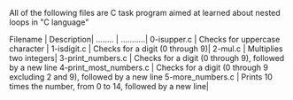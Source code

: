 All of the following files are C task program aimed at learned about nested loops in "C language"

Filename | Description|
........ | ...........|
0-isupper.c | Checks for uppercase character |
1-isdigit.c | Checks for a digit (0 through 9)|
2-mul.c | Multiplies two integers|
3-print_numbers.c | Checks for a digit (0 through 9), followed by a new line 
4-print_most_numbers.c | Checks for a digit (0 through 9 excluding 2 and 9), followed by a new line
5-more_numbers.c | Prints 10 times the number, from 0 to 14, followed by a new line|
